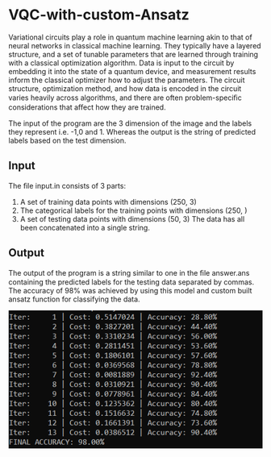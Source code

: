 # VQC-with-custom-Ansatz
Variational circuits play a role in quantum machine learning akin to that of neural networks in classical machine learning. They typically have a layered structure, and a set of tunable parameters that are learned through training with a classical optimization algorithm. Data is input to the circuit by embedding it into the state of a quantum device, and measurement results inform the classical optimizer how to adjust the parameters. The circuit structure, optimization method, and how data is encoded in the circuit varies heavily across algorithms, and there are often problem-speciﬁc considerations that aﬀect how they are trained.


The input of the program are the 3 dimension of the image and the labels they represent i.e. -1,0 and 1.
Whereas the output is the string of predicted labels based on the test dimension.  

## Input
The ﬁle input.in consists of 3 parts:
1. A set of training data points with dimensions (250, 3)
2. The categorical labels for the training points with dimensions (250, )
3. A set of testing data points with dimensions (50, 3)
The data has all been concatenated into a single string. 

## Output
The output of the program is a string similar to one in the ﬁle answer.ans containing the predicted labels for the testing data separated by commas.
The accuracy of 98% was achieved by using this model and custom built ansatz function for classifying the data.

![OUTPUT](VQC_output.PNG?raw=true "Title")
